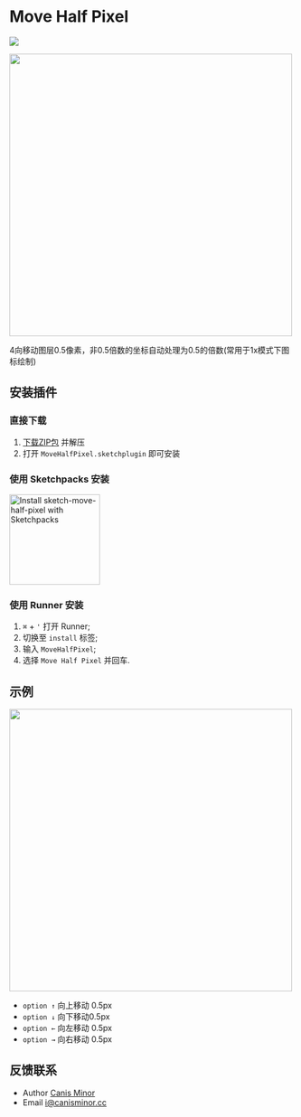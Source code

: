 # Move Half Pixel

![](https://badges.sketchpacks.com/plugins/cm.sketch.movehalfpixel/version.svg)

<img src="https://o4j4l4n7h.qnssl.com/2017-08-04-cover_move-1.png" width="500">

4向移动图层0.5像素，非0.5倍数的坐标自动处理为0.5的倍数(常用于1x模式下图标绘制)

## 安装插件

### 直接下载

1. [下载ZIP包](https://github.com/canisminor1990/sketch-move-half-pixel/archive/master.zip) 并解压
2. 打开 `MoveHalfPixel.sketchplugin` 即可安装

### 使用 Sketchpacks 安装

<a href="https://sketchpacks.com/canisminor1990/sketch-move-half-pixel/install"><img src="https://sketchpacks-com.s3.amazonaws.com/assets/badges/sketchpacks-badge-install.png" alt="Install sketch-move-half-pixel with Sketchpacks" width="160"></a>

### 使用 Runner 安装

1. `⌘` + `'` 打开 Runner;
2. 切换至 `install` 标签;
3. 输入 `MoveHalfPixel`;
4. 选择 `Move Half Pixel` 并回车.

## 示例

<img src="https://o4j4l4n7h.qnssl.com/2017-05-23-2017-05-23-10_29_11.gif" width="500">

* `option ↑` 向上移动 0.5px
* `option ↓` 向下移动0.5px
* `option ←` 向左移动 0.5px
* `option →` 向右移动 0.5px

## 反馈联系

* Author [Canis Minor](https://github.com/canisminor1990)
* Email <i@canisminor.cc>
